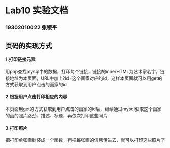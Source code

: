 # Lab10 实验文档

### 19302010022 张稷平

## 页码的实现方式

#### 1.打印链接元素

用php查找mysql中的数据，打印每个链接，链接的innerHTML为艺术家名字，链接地址为本页面，URL中加上?id=这个画家对应的id，这样本页面就可以用get的方式获取到用户点击的画家的id

#### 2.根据用户点击打印相应的内容

本页面用get的方式获取到用户点击的画家的id后，继续通过mysql获取这个画家的画的照片路劲、描述、标题，再依次打印这些照片

#### 3.打印照片

把打印单张画封装成一个函数，再把每张画的信息传进去，就可以打印这些照片了